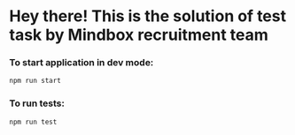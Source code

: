 # Hey there! This is the solution of test task by Mindbox recruitment team

### To start application in dev mode:

```sh
npm run start
```

### To run tests:

```sh
npm run test
```
